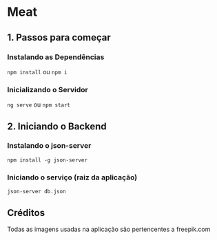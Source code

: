 # Meat

## 1. Passos para começar

### Instalando as Dependências

`npm install` ou `npm i`

### Inicializando o Servidor

`ng serve` ou `npm start`

## 2. Iniciando o Backend

### Instalando o json-server

`npm install -g json-server`

### Iniciando o serviço (raiz da aplicação)

`json-server db.json`

## Créditos

Todas as imagens usadas na aplicação são pertencentes a freepik.com
